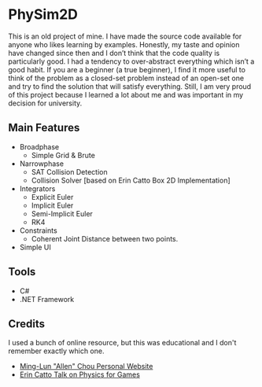 # PhySim2D

This is an old project of mine. I have made the source code available for anyone who likes learning by examples. Honestly, my taste and opinion have changed since then and I don’t think that the code quality is particularly good. I had a tendency to over-abstract everything which isn’t a good habit. If you are a beginner (a true beginner), I find it more useful to think of the problem as a closed-set problem instead of an open-set one and try to find the solution that will satisfy everything. Still, I am very proud of this project because I learned a lot about me and was important in my decision for university.

## Main Features

* Broadphase
  * Simple Grid & Brute
* Narrowphase
  * SAT Collision Detection
  * Collision Solver [based on Erin Catto Box 2D Implementation]
* Integrators
  * Explicit Euler
  * Implicit Euler
  * Semi-Implicit Euler
  * RK4
* Constraints
  * Coherent Joint Distance between two points.
* Simple UI

## Tools
* C#
* .NET Framework

## Credits

I used a bunch of online resource, but this was educational and I don't remember exactly which one.

* [Ming-Lun "Allen" Chou Personal Website](https://allenchou.net/)
* [Erin Catto Talk on Physics for Games](https://www.gdcvault.com/play/1020603/Physics-for-Game-Programmers-Understanding)
